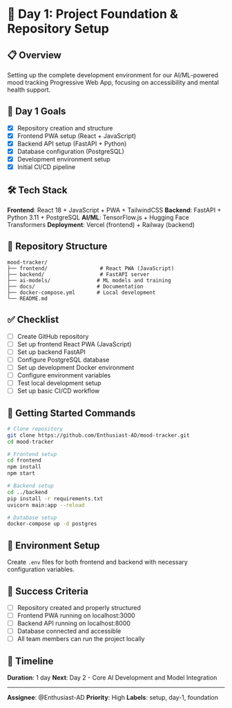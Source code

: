 # 🚀 Day 1: Project Foundation & Repository Setup

## 📋 Overview
Setting up the complete development environment for our AI/ML-powered mood tracking Progressive Web App, focusing on accessibility and mental health support.

## 🎯 Day 1 Goals
- [x] Repository creation and structure
- [x] Frontend PWA setup (React + JavaScript)
- [x] Backend API setup (FastAPI + Python)
- [x] Database configuration (PostgreSQL)
- [x] Development environment setup
- [x] Initial CI/CD pipeline

## 🛠️ Tech Stack
**Frontend**: React 18 + JavaScript + PWA + TailwindCSS
**Backend**: FastAPI + Python 3.11 + PostgreSQL
**AI/ML**: TensorFlow.js + Hugging Face Transformers
**Deployment**: Vercel (frontend) + Railway (backend)

## 📁 Repository Structure
```
mood-tracker/
├── frontend/                 # React PWA (JavaScript)
├── backend/                  # FastAPI server
├── ai-models/               # ML models and training
├── docs/                    # Documentation
├── docker-compose.yml       # Local development
└── README.md
```

## ✅ Checklist
- [ ] Create GitHub repository
- [ ] Set up frontend React PWA (JavaScript)
- [ ] Set up backend FastAPI
- [ ] Configure PostgreSQL database
- [ ] Set up development Docker environment
- [ ] Configure environment variables
- [ ] Test local development setup
- [ ] Set up basic CI/CD workflow

## 🚀 Getting Started Commands
```bash
# Clone repository
git clone https://github.com/Enthusiast-AD/mood-tracker.git
cd mood-tracker

# Frontend setup
cd frontend
npm install
npm start

# Backend setup
cd ../backend
pip install -r requirements.txt
uvicorn main:app --reload

# Database setup
docker-compose up -d postgres
```

## 📝 Environment Setup
Create `.env` files for both frontend and backend with necessary configuration variables.

## 🎯 Success Criteria
- [ ] Repository created and properly structured
- [ ] Frontend PWA running on localhost:3000
- [ ] Backend API running on localhost:8000
- [ ] Database connected and accessible
- [ ] All team members can run the project locally

## 📅 Timeline
**Duration**: 1 day
**Next**: Day 2 - Core AI Development and Model Integration

---
**Assignee**: @Enthusiast-AD
**Priority**: High
**Labels**: setup, day-1, foundation